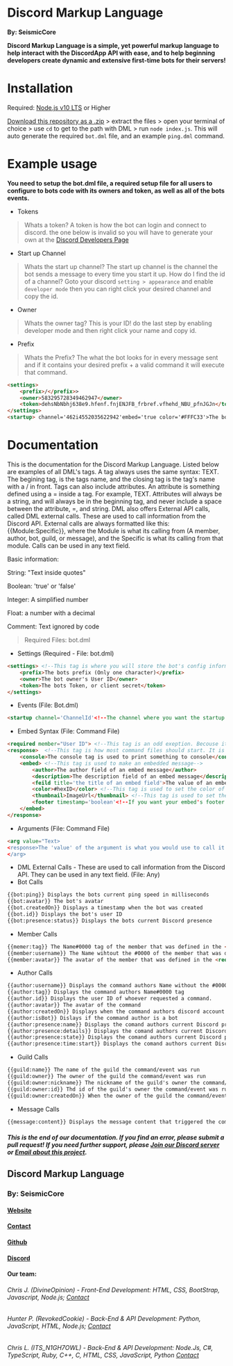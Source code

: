 
# Discord Markup Language
**By: SeismicCore**

**Discord Markup Language is a simple, yet powerful markup language to help interact with the DiscordApp API with ease, and to help beginning developers create dynamic and extensive first-time bots for their servers!**

# Installation
Required: [Node.js v10 LTS](https://nodejs.org/en/download/) or Higher

[Download this repository as a .zip](https://github.com/revokedowl-studios/DiscordMarkupLanguage/archive/master.zip) > extract the files > open your terminal of choice > use `cd` to get to the path with DML > run `node index.js`. This will auto generate the required `bot.dml` file, and an example `ping.dml` command.

# Example usage

**You need to setup the bot.dml file, a required setup file for all users to configure to bots code with its owners and token, as well as all of the bots events.**

* Tokens
> Whats a token? A token is how the bot can login and connect to discord. the one below is invalid so you will have to generate your own at the [Discord Developers Page](https://discordapp.com/developers/applications/)
* Start up Channel
> Whats the start up channel? The start up channel is the channel the bot sends a message to every time you start it up. How do I find the id of a channel? Goto your discord `setting > appearance` and enable `developer mode` then you can right click your desired channel and copy the id.
* Owner
> Whats the owner tag? This is your ID! do the last step by enabling developer mode and then right click your name and copy id.
* Prefix
> Whats the Prefix? The what the bot looks for in every message sent and if it contains your desired prefix + a valid command it will execute that command.

```html
<settings>
    <prefix>/</prefix>>
    <owner>583295728349462947</owner>
    <token>dehsNbNbhj638e9.hfenf.fnjENJFB_frbref.vfhehd_NBU_pfnJGJn</token>
</settings>
<startup> channel='462i4552035622942'embed='true color='#FFFC33'>The bot has successfully booted with ping: {{bot:ping}}ms</startup>
```

# Documentation
This is the documentation for the Discord Markup Language. Listed below are examples of all DML's tags. A tag always uses the same syntax: <tag>TEXT</tag>. The begining tag, is the tags name, and the closing tag is the tag's name with a / in front. Tags can also include attributes. An attribute is something defined using a = inside a tag. For example, <tag field='text'>TEXT</tag>. Attributes will always be a string, and will always be in the beginning tag, and never include a space between the attribute, =, and string. DML also offers External API calls, called DML external calls. These are used to call information from the Discord API. External calls are always formatted like this: {{Module:Specific}}, where the Module is what its calling from (A member, author, bot, guild, or message), and the Specific is what its calling from that module. Calls can be used in any text field. 

Basic information:

String: "Text inside quotes"

Boolean: 'true' or 'false'

Integer: A simplified number

Float: a number with a decimal

Comment: Text ignored by code

<blockquote>Required Files: bot.dml</blockquote>

* Settings (Required - File: bot.dml)

```html
<settings> <!--This tag is where you will store the bot's config information-->
    <prefix>The bots prefix (Only one character)</prefix> 
    <owner>The bot owner's User ID</owner>
    <token>The bots Token, or client secret</token>
</settings>
```

* Events (File: Bot.dml)

```html
<startup channel='ChannelId'<!--The channel where you want the startup message to send--> embed='boolean'<!--If the message is an embed--> color='#HedId' <!--If embed='true', this is the color of  the embedded message-->>What the message will actually say</startup>
```

* Embed Syntax (File: Command File)
```html
<required member="User ID"> <!--This tag is an odd exeption. Becouse it only uses an attribute, it has no closing tag-->
<response>  <!--This tag is how most command files should start. It is used to respond to a command-->
    <console>The console tag is used to print something to console</console>
    <embed> <!--This tag is used to make an embedded message-->
        <author>The author field of an embed message</author>
        <description>The description field of an embed message</description>
        <feild title='the title of an embed field'>The value of an embed field</fields>
        <color>#hexID</color> <!--This tag is used to set the color of an embed message-->
        <thumbnail>ImageUrl</thumbnail> <!--This tag is used to set the tumbnail of an embed messsage-->
        <footer timestamp='boolean'<!--If you want your embed's footer to inclue a timestamp--> image='ImageUrl'<!--The footer icon on your embed-->>The footer field of an embed</footer>
    </embed>
</response>
```

* Arguments (File: Command File)

```html
<arg value="Text>
<response>The 'value' of the argument is what you would use to call it. So if the command was ping, and the argumnt value was 1, to call the argument would be `/ping 1`,\nIn an argument, you can use any tags and calls just as you would in the normal command, In this field, you can use things like: <response>, <embed>, <console>, etc.</response>        
</arg>                  
```
* DML External Calls - These are used to call information from the Discord API. They can be used in any text field.
(File: Any)
* Bot Calls
```html
{{bot:ping}} Displays the bots current ping speed in milliseconds
{{bot:avatar}} The bot's avatar
{{bot.createdOn}} Displays a timestamp when the bot was created
{{bot.id}} Displays the bot's user ID
{{bot:presence:status}} Displays the bots current Discord presence
```
* Member Calls
```html
{{memer:tag}} The Name#0000 tag of the member that was defined in the <require> tag Requiers: A <require> tag
{{member:username}} The Name wihtout the #0000 of the member that was defined in the <require> tag Requiers: A <require> tag
{{member:avatar}} The avatar of the member that was defined in the <require> tag. Requires: A <require> tag
```
* Author Calls
```html
{{author:username}} Displays the command authors Name without the #0000
{{author:tag}} Displays the command authors Name#0000 tag
{{author.id}} Displays the user ID of whoever requested a command.
{{author:avatar}} The avatar of the command
{{author:createdOn}} Displays when the command authors discord account was made
{{author:isBot}} Dislays if the command author is a bot
{{author:presence:name}} Displays the comand authors current Discord presence name
{{author:presence:details}} Displays the comand authors current Discord presence details
{{author:presence:state}} Displays the comand authors current Discord presence details
{{author:presence:time:start}} Displays the comand authors current Discord presence start time
```
* Guild Calls
```html
{{guild:name}} The name of the guild the command/event was run
{{guild:owner}} The owner of the guild the command/event was run
{{guild:owner:nickname}} The nickname of the guild's owner the command/event was run
{{guild:owner:id}} Thd id of the guild's owner the command/event was run
{{guild:owner:createdOn}} When the owner of the guild the command/event was run on account was created
```
* Message Calls
```html
{{message:content}} Displays the message content that triggered the command/event (For commands, the command name)
```
##### This is the end of our documentation. If you find an error, please submit a pull request! If you need further support, please [Join our Discord server](https://discord.gg/DPqH5dW) or [Email about this project](mailto:dml@revokedowl.xyz).
## Discord Markup Language
### By: SeismicCore
#### [Website](https://smc.wtf) 
#### [Contact](mailto:help@smc.wtf)
#### [Github](https://github.com/seismiccore) 
#### [Discord](https://discord.gg/DPqH5dW)
#### Our team:
###### Chris J. (DivineOpinion) - <Ownership/> Front-End Development: HTML, CSS, BootStrap, Javascript, Node.js; [Contact](mailto:cjones@smc.wtf)
###### Hunter P. (RevokedCookie) - <Ownership/> Back-End & API Development: Python, JavaScript, HTML, Node.js; [Contact](mailto:hpaulson@smc.wtf)
###### Chris L. (ITS_N1GH7OWL) - Back-End & API Development: Node.Js, C#, TypeScript, Ruby, C++, C, HTML, CSS, JavaScript, Python [Contact](mailto:clamers@smc.wtf)
